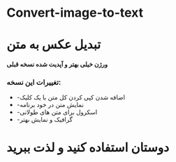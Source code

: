 # Convert-image-to-text
# تبدیل عکس به متن 

#### ورژن خیلی بهتر و آپدیت شده نسخه قبلی

### تغییرات این نسخه:



* -اضافه شدن کپی کردن کل متن با یک کلیک 
* -نمایش متن در خود برنامه 
* -اسکرول برای متن های طولانی 
* -گرافیک و نمایش بهتر 


# دوستان استفاده کنید و لذت ببرید
